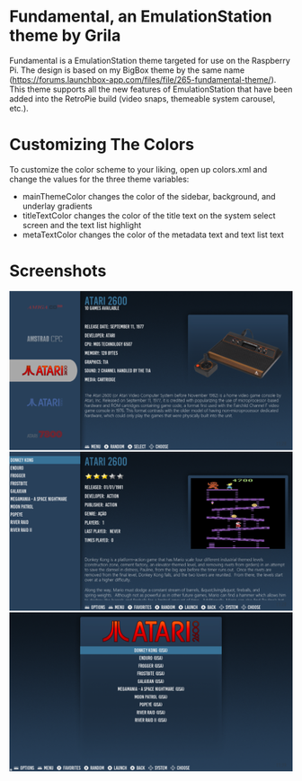 # Fundamental, an EmulationStation theme by Grila
Fundamental is a EmulationStation theme targeted for use on the Raspberry Pi. The design is based on my BigBox theme by the same name (https://forums.launchbox-app.com/files/file/265-fundamental-theme/). This theme supports all the new features of EmulationStation that have been added into the RetroPie build (video snaps, themeable system carousel, etc.).
# Customizing The Colors
To customize the color scheme to your liking, open up colors.xml and change the values for the three theme variables:
* mainThemeColor changes the color of the sidebar, background, and underlay gradients
* titleTextColor changes the color of the title text on the system select screen and the text list highlight
* metaTextColor changes the color of the metadata text and text list text
# Screenshots
![alt text](core/screenshot/system.png "System")
![alt text](core/screenshot/gamelist.png "Game List")
![alt text](core/screenshot/basic.png "Basic")
